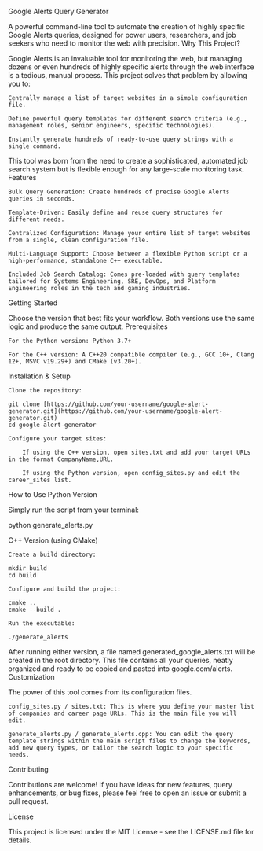 Google Alerts Query Generator

A powerful command-line tool to automate the creation of highly specific Google Alerts queries, designed for power users, researchers, and job seekers who need to monitor the web with precision.
Why This Project?

Google Alerts is an invaluable tool for monitoring the web, but managing dozens or even hundreds of highly specific alerts through the web interface is a tedious, manual process. This project solves that problem by allowing you to:

    Centrally manage a list of target websites in a simple configuration file.

    Define powerful query templates for different search criteria (e.g., management roles, senior engineers, specific technologies).

    Instantly generate hundreds of ready-to-use query strings with a single command.

This tool was born from the need to create a sophisticated, automated job search system but is flexible enough for any large-scale monitoring task.
Features

    Bulk Query Generation: Create hundreds of precise Google Alerts queries in seconds.

    Template-Driven: Easily define and reuse query structures for different needs.

    Centralized Configuration: Manage your entire list of target websites from a single, clean configuration file.

    Multi-Language Support: Choose between a flexible Python script or a high-performance, standalone C++ executable.

    Included Job Search Catalog: Comes pre-loaded with query templates tailored for Systems Engineering, SRE, DevOps, and Platform Engineering roles in the tech and gaming industries.

Getting Started

Choose the version that best fits your workflow. Both versions use the same logic and produce the same output.
Prerequisites

    For the Python version: Python 3.7+

    For the C++ version: A C++20 compatible compiler (e.g., GCC 10+, Clang 12+, MSVC v19.29+) and CMake (v3.20+).

Installation & Setup

    Clone the repository:

    git clone [https://github.com/your-username/google-alert-generator.git](https://github.com/your-username/google-alert-generator.git)
    cd google-alert-generator

    Configure your target sites:

        If using the C++ version, open sites.txt and add your target URLs in the format CompanyName,URL.

        If using the Python version, open config_sites.py and edit the career_sites list.

How to Use
Python Version

Simply run the script from your terminal:

python generate_alerts.py

C++ Version (using CMake)

    Create a build directory:

    mkdir build
    cd build

    Configure and build the project:

    cmake ..
    cmake --build .

    Run the executable:

    ./generate_alerts

After running either version, a file named generated_google_alerts.txt will be created in the root directory. This file contains all your queries, neatly organized and ready to be copied and pasted into google.com/alerts.
Customization

The power of this tool comes from its configuration files.

    config_sites.py / sites.txt: This is where you define your master list of companies and career page URLs. This is the main file you will edit.

    generate_alerts.py / generate_alerts.cpp: You can edit the query template strings within the main script files to change the keywords, add new query types, or tailor the search logic to your specific needs.

Contributing

Contributions are welcome! If you have ideas for new features, query enhancements, or bug fixes, please feel free to open an issue or submit a pull request.

License

This project is licensed under the MIT License - see the LICENSE.md file for details.

